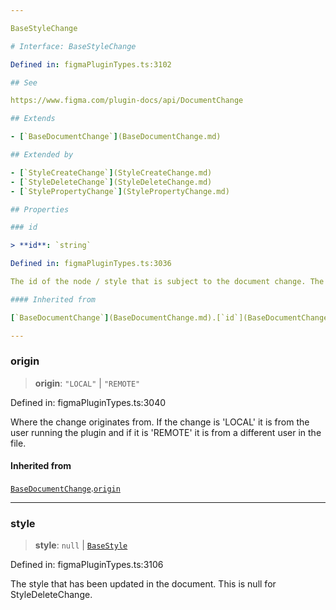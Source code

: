 ```yaml
---

BaseStyleChange

# Interface: BaseStyleChange

Defined in: figmaPluginTypes.ts:3102

## See

https://www.figma.com/plugin-docs/api/DocumentChange

## Extends

- [`BaseDocumentChange`](BaseDocumentChange.md)

## Extended by

- [`StyleCreateChange`](StyleCreateChange.md)
- [`StyleDeleteChange`](StyleDeleteChange.md)
- [`StylePropertyChange`](StylePropertyChange.md)

## Properties

### id

> **id**: `string`

Defined in: figmaPluginTypes.ts:3036

The id of the node / style that is subject to the document change. The same that is on `node.id` or `style.id`

#### Inherited from

[`BaseDocumentChange`](BaseDocumentChange.md).[`id`](BaseDocumentChange.md#id)

---
```


### origin

> **origin**: `"LOCAL"` \| `"REMOTE"`

Defined in: figmaPluginTypes.ts:3040

Where the change originates from. If the change is 'LOCAL' it is from the user running the plugin and if it is 'REMOTE' it is from a different user in the file.

#### Inherited from

[`BaseDocumentChange`](BaseDocumentChange.md).[`origin`](BaseDocumentChange.md#origin)

---

### style

> **style**: `null` \| [`BaseStyle`](../type-aliases/BaseStyle.md)

Defined in: figmaPluginTypes.ts:3106

The style that has been updated in the document. This is null for StyleDeleteChange.
